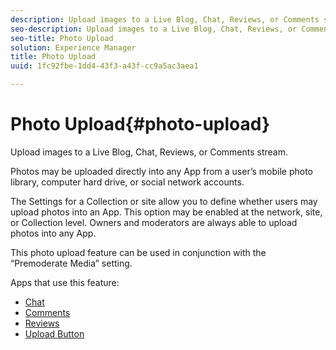 ```yaml
---
description: Upload images to a Live Blog, Chat, Reviews, or Comments stream.
seo-description: Upload images to a Live Blog, Chat, Reviews, or Comments stream.
seo-title: Photo Upload
solution: Experience Manager
title: Photo Upload
uuid: 1fc92fbe-1dd4-43f3-a43f-cc9a5ac3aea1

---
```


# Photo Upload{#photo-upload}

Upload images to a Live Blog, Chat, Reviews, or Comments stream.

Photos may be uploaded directly into any App from a user’s mobile photo library, computer hard drive, or social network accounts.

The Settings for a Collection or site allow you to define whether users may upload photos into an App. This option may be enabled at the network, site, or Collection level. Owners and moderators are always able to upload photos into any App.

This photo upload feature can be used in conjunction with the “Premoderate Media” setting.

Apps that use this feature:

* [Chat](../../c-about-apps/c-chat-app/c-chat-app.md#c_chat_app)
* [Comments](/help/using/c-about-apps/c-comments/c-comments.md)
* [Reviews](../../c-about-apps/c-reviews-app/c-reviews-app.md#c_reviews_app)
* [Upload Button](../../c-about-apps/c-upload-button-app/c-upload-button-app.md#c_upload_button_app)

